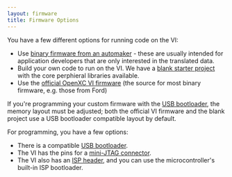 ```yaml
---
layout: firmware
title: Firmware Options
---
```


You have a few different options for running code on the VI:

* Use [binary firmware from an
  automaker](http://openxcplatform.com/vehicle-interface/firmware.html) - these
  are usually intended for application developers that are only interested in
  the translated data.
* Build your own code to run on the VI. We have a [blank starter project](https://github.com/openxc/lpc17xx-starter) with the
  core perphieral libraries available.
* Use the [official OpenXC VI firmware](http://vi-firmware.openxcplatform.com)
   (the source for most binary firmware, e.g. those from Ford)

If you're programming your custom firmware with the [USB
bootloader](/firmware/programming/usb.html), the memory layout must be adjusted; both the
official VI firmware and the blank project use a USB bootloader compatible
layout by default.

For programming, you have a few options:

* There is a compatible [USB bootloader](/firmware/programming/usb.html).
* The VI has the pins for a [mini-JTAG connector](/firmware/programming/jtag.html).
* The VI also has an [ISP header](/firmware/programming/isp.html), and you can
  use the microcontroller's built-in ISP bootloader.
